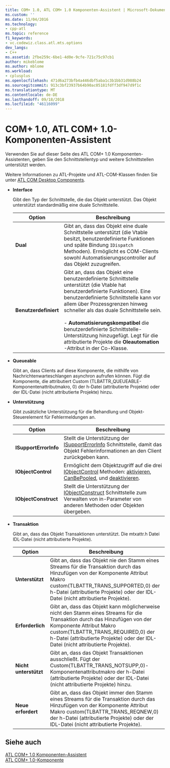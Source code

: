 ```yaml
---
title: COM+ 1.0, ATL COM+ 1.0 Komponenten-Assistent | Microsoft-Dokumentation
ms.custom: ''
ms.date: 11/04/2016
ms.technology:
- cpp-atl
ms.topic: reference
f1_keywords:
- vc.codewiz.class.atl.mts.options
dev_langs:
- C++
ms.assetid: 2fbe259c-6be1-4d0e-9cfe-721c75c97cb1
author: mikeblome
ms.author: mblome
ms.workload:
- cplusplus
ms.openlocfilehash: 471d6a273bfb4a446dbf5aba1c3b1bb31d988b24
ms.sourcegitcommit: 913c3bf23937b64b90ac05181fdff3df947d9f1c
ms.translationtype: MT
ms.contentlocale: de-DE
ms.lasthandoff: 09/18/2018
ms.locfileid: "46116099"
---
```

# <a name="com-10-atl-com-10-component-wizard"></a>COM+ 1.0, ATL COM+ 1.0-Komponenten-Assistent

Verwenden Sie auf dieser Seite des ATL COM+ 1.0 Komponenten-Assistenten, geben Sie den Schnittstellentyp und weitere Schnittstellen unterstützt werden.

Weitere Informationen zu ATL-Projekte und ATL-COM-Klassen finden Sie unter [ATL COM Desktop Components](../../atl/atl-com-desktop-components.md).

- **Interface**

   Gibt den Typ der Schnittstelle, die das Objekt unterstützt. Das Objekt unterstützt standardmäßig eine duale Schnittstelle.

   |Option|Beschreibung|
   |------------|-----------------|
   |**Dual**|Gibt an, dass das Objekt eine duale Schnittstelle unterstützt (die Vtable besitzt, benutzerdefinierte Funktionen und späte Bindung `IDispatch` Methoden). Ermöglicht es COM-Clients sowohl Automatisierungscontroller auf das Objekt zuzugreifen.|
   |**Benutzerdefiniert**|Gibt an, dass das Objekt eine benutzerdefinierte Schnittstelle unterstützt (die Vtable hat benutzerdefinierte Funktionen). Eine benutzerdefinierte Schnittstelle kann vor allem über Prozessgrenzen hinweg schneller als das duale Schnittstelle sein.<br /><br /> -   **Automatisierungskompatibel** die benutzerdefinierte Schnittstelle-Unterstützung hinzugefügt. Legt für die attributierte Projekte die **Oleautomation** -Attribut in der Co-Klasse.|

- **Queueable**

   Gibt an, dass Clients auf diese Komponente, die mithilfe von Nachrichtenwarteschlangen asynchron aufrufen können. Fügt die Komponente, die attributiert Custom (TLBATTR_QUEUEABLE-Komponentenattributmakro, 0) der h-Datei (attributierte Projekte) oder der IDL-Datei (nicht attributierte Projekte) hinzu.

- **Unterstützung**

   Gibt zusätzliche Unterstützung für die Behandlung und Objekt-Steuerelement für Fehlermeldungen an.

   |Option|Beschreibung|
   |------------|-----------------|
   |**ISupportErrorInfo**|Stellt die Unterstützung der [ISupportErrorInfo](../../atl/reference/isupporterrorinfoimpl-class.md) Schnittstelle, damit das Objekt Fehlerinformationen an den Client zurückgeben kann.|
   |**IObjectControl**|Ermöglicht dem Objektzugriff auf die drei [IObjectControl](/windows/desktop/api/comsvcs/nn-comsvcs-iobjectcontrol) Methoden: [aktivieren](/windows/desktop/api/comsvcs/nf-comsvcs-iobjectcontrol-activate), [CanBePooled](/windows/desktop/api/comsvcs/nf-comsvcs-iobjectcontrol-canbepooled), und [deaktivieren](/windows/desktop/api/comsvcs/nf-comsvcs-iobjectcontrol-deactivate).|
   |**IObjectConstruct**|Stellt die Unterstützung der [IObjectConstruct](/windows/desktop/api/comsvcs/nn-comsvcs-iobjectconstruct) Schnittstelle zum Verwalten von in-Parameter von anderen Methoden oder Objekten übergeben.|

- **Transaktion**

   Gibt an, dass das Objekt Transaktionen unterstützt. Die mtxattr.h Datei IDL-Datei (nicht attributierte Projekte).

   |Option|Beschreibung|
   |------------|-----------------|
   |**Unterstützt**|Gibt an, dass das Objekt nie den Stamm eines Streams für die Transaktion durch das Hinzufügen von der Komponente Attribut Makro custom(TLBATTR_TRANS_SUPPORTED,0) der h-Datei (attributierte Projekte) oder der IDL-Datei (nicht attributierte Projekte).|
   |**Erforderlich**|Gibt an, dass das Objekt kann möglicherweise nicht den Stamm eines Streams für die Transaktion durch das Hinzufügen von der Komponente Attribut Makro custom(TLBATTR_TRANS_REQUIRED,0) der h-Datei (attributierte Projekte) oder der IDL-Datei (nicht attributierte Projekte).|
   |**Nicht unterstützt**|Gibt an, dass das Objekt Transaktionen ausschließt. Fügt der Custom(TLBATTR_TRANS_NOTSUPP,0)-Komponentenattributmakro der h-Datei (attributierte Projekte) oder der IDL-Datei (nicht attributierte Projekte) hinzu.|
   |**Neue erfordert**|Gibt an, dass das Objekt immer den Stamm eines Streams für die Transaktion durch das Hinzufügen von der Komponente Attribut Makro custom(TLBATTR_TRANS_REQNEW,0) der h-Datei (attributierte Projekte) oder der IDL-Datei (nicht attributierte Projekte).|

## <a name="see-also"></a>Siehe auch

[ATL COM+ 1.0 Komponenten-Assistent](../../atl/reference/atl-com-plus-1-0-component-wizard.md)<br/>
[ATL COM+ 1.0-Komponente](../../atl/reference/adding-an-atl-com-plus-1-0-component.md)

